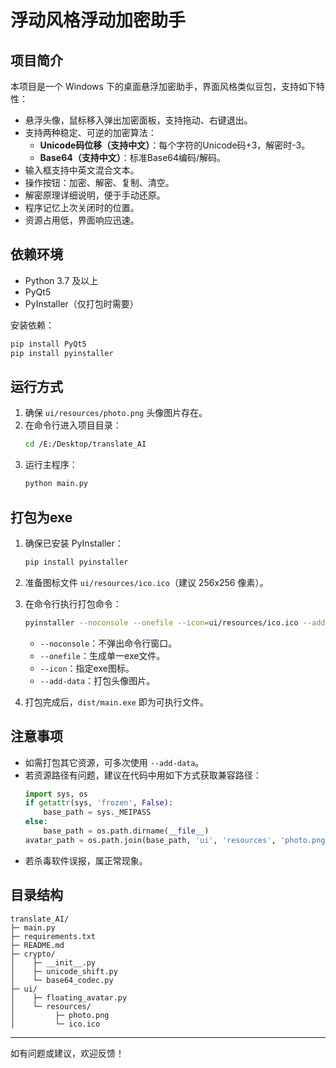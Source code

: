 # 浮动风格浮动加密助手

## 项目简介

本项目是一个 Windows 下的桌面悬浮加密助手，界面风格类似豆包，支持如下特性：

- 悬浮头像，鼠标移入弹出加密面板，支持拖动、右键退出。
- 支持两种稳定、可逆的加密算法：
  - **Unicode码位移（支持中文）**：每个字符的Unicode码+3，解密时-3。
  - **Base64（支持中文）**：标准Base64编码/解码。
- 输入框支持中英文混合文本。
- 操作按钮：加密、解密、复制、清空。
- 解密原理详细说明，便于手动还原。
- 程序记忆上次关闭时的位置。
- 资源占用低，界面响应迅速。

## 依赖环境

- Python 3.7 及以上
- PyQt5
- PyInstaller（仅打包时需要）

安装依赖：
```bash
pip install PyQt5
pip install pyinstaller
```

## 运行方式

1. 确保 `ui/resources/photo.png` 头像图片存在。
2. 在命令行进入项目目录：
   ```bash
   cd /E:/Desktop/translate_AI
   ```
3. 运行主程序：
   ```bash
   python main.py
   ```

## 打包为exe

1. 确保已安装 PyInstaller：
   ```bash
   pip install pyinstaller
   ```
2. 准备图标文件 `ui/resources/ico.ico`（建议 256x256 像素）。
3. 在命令行执行打包命令：
   ```bash
   pyinstaller --noconsole --onefile --icon=ui/resources/ico.ico --add-data "ui/resources/photo.png;ui/resources" main.py
   ```
   - `--noconsole`：不弹出命令行窗口。
   - `--onefile`：生成单一exe文件。
   - `--icon`：指定exe图标。
   - `--add-data`：打包头像图片。

4. 打包完成后，`dist/main.exe` 即为可执行文件。

## 注意事项

- 如需打包其它资源，可多次使用 `--add-data`。
- 若资源路径有问题，建议在代码中用如下方式获取兼容路径：
  ```python
  import sys, os
  if getattr(sys, 'frozen', False):
      base_path = sys._MEIPASS
  else:
      base_path = os.path.dirname(__file__)
  avatar_path = os.path.join(base_path, 'ui', 'resources', 'photo.png')
  ```
- 若杀毒软件误报，属正常现象。

## 目录结构

```
translate_AI/
├─ main.py
├─ requirements.txt
├─ README.md
├─ crypto/
│    ├─ __init__.py
│    ├─ unicode_shift.py
│    └─ base64_codec.py
├─ ui/
│    ├─ floating_avatar.py
│    └─ resources/
│         ├─ photo.png
│         └─ ico.ico
```

---
如有问题或建议，欢迎反馈！ 